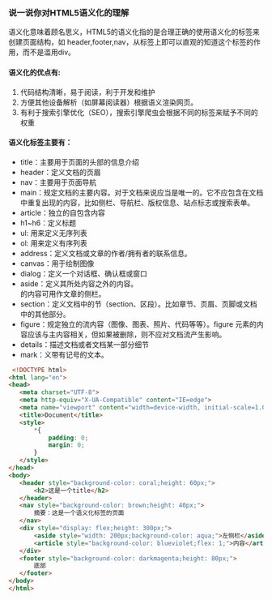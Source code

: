 ### 说一说你对HTML5语义化的理解

语义化意味着顾名思义，HTML5的语义化指的是合理正确的使用语义化的标签来创建页面结构，如 header,footer,nav，从标签上即可以直观的知道这个标签的作用，而不是滥用div。

#### 语义化的优点有:

1. 代码结构清晰，易于阅读，利于开发和维护
2. 方便其他设备解析（如屏幕阅读器）根据语义渲染网页。
3. 有利于搜索引擎优化（SEO），搜索引擎爬虫会根据不同的标签来赋予不同的权重


#### 语义化标签主要有：

- title：主要用于页面的头部的信息介绍
- header：定义文档的页眉
- nav：主要用于页面导航
- main：规定文档的主要内容。对于文档来说应当是唯一的。它不应包含在文档中重复出现的内容，比如侧栏、导航栏、版权信息、站点标志或搜索表单。
- article：独立的自包含内容
- h1~h6：定义标题
- ul: 用来定义无序列表
- ol: 用来定义有序列表
- address：定义文档或文章的作者/拥有者的联系信息。
- canvas：用于绘制图像
- dialog：定义一个对话框、确认框或窗口
- aside：定义其所处内容之外的内容。<aside> 的内容可用作文章的侧栏。
- section：定义文档中的节（section、区段）。比如章节、页眉、页脚或文档中的其他部分。
- figure：规定独立的流内容（图像、图表、照片、代码等等）。figure 元素的内容应该与主内容相关，但如果被删除，则不应对文档流产生影响。
- details：描述文档或者文档某一部分细节
- mark：义带有记号的文本。
  
 ```html
  <!DOCTYPE html>
<html lang="en">
<head>
    <meta charset="UTF-8">
    <meta http-equiv="X-UA-Compatible" content="IE=edge">
    <meta name="viewport" content="width=device-width, initial-scale=1.0">
    <title>Document</title>
    <style>
        *{
            padding: 0;
            margin: 0;
        }
    </style>
</head>
<body>
    <header style="background-color: coral;height: 60px;">
        <h2>这是一个title</h2>
    </header>
    <nav style="background-color: brown;height: 40px;">
        摘要：这是一个语义化标签的页面
    </nav>
    <div style="display: flex;height: 300px;">
        <aside style="width: 200px;background-color: aqua;">左侧栏</aside>
        <article style="background-color: blueviolet;flex: 1;">内容</article>
    </div>
    <footer style="background-color: darkmagenta;height: 80px;">
        底部
    </footer>
</body>
</html>
 ```
